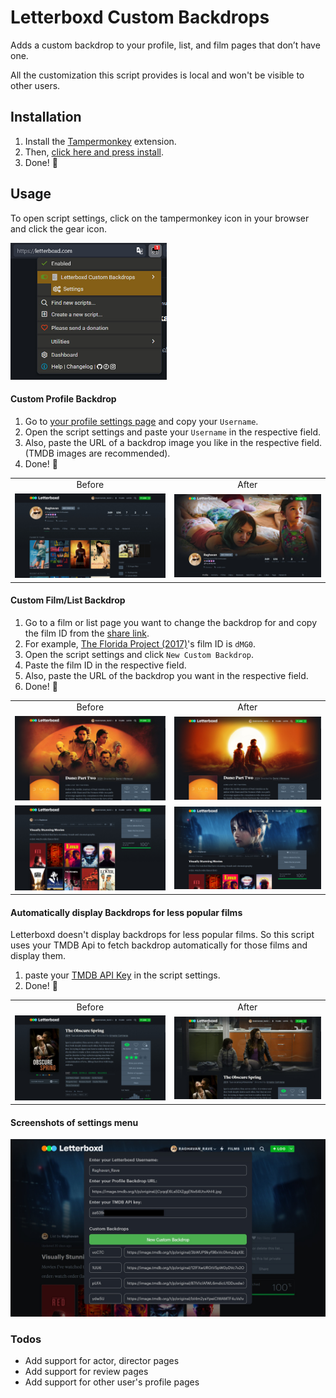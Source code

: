 # Letterboxd Custom Backdrops

Adds a custom backdrop to your profile, list, and film pages that don’t have one.

All the customization this script provides is local and won't be visible to other users.

## Installation

1. Install the [Tampermonkey](https://chromewebstore.google.com/detail/tampermonkey/dhdgffkkebhmkfjojejmpbldmpobfkfo?hl=en) extension.
2. Then, [click here and press install](https://tetrax-10.github.io/letterboxd-custom-backdrops/lcb.user.js).
3. Done! 🎉

## Usage

To open script settings, click on the tampermonkey icon in your browser and click the gear icon.

<img alt="open script settings" src="https://raw.githubusercontent.com/Tetrax-10/letterboxd-custom-backdrops/main/screenshots/script_settings.jpg" style="width: 250px;">

#### Custom Profile Backdrop

1. Go to [your profile settings page](https://letterboxd.com/settings/) and copy your `Username`.
2. Open the script settings and paste your `Username` in the respective field.
3. Also, paste the URL of a backdrop image you like in the respective field. (TMDB images are recommended).
4. Done! 🎉

<table>
  <tr align="center">
    <td>Before</td>
    <td>After</td>
  </tr>
  <tr align="center">
    <td>
      <img alt="Before" src="https://raw.githubusercontent.com/Tetrax-10/letterboxd-custom-backdrops/main/screenshots/profile_before.jpg" style="width: 400px;">
    </td>
    <td>
      <img alt="After" src="https://raw.githubusercontent.com/Tetrax-10/letterboxd-custom-backdrops/main/screenshots/profile_after.jpg" style="width: 400px;">
    </td>
  </tr>
</table>

#### Custom Film/List Backdrop

1. Go to a film or list page you want to change the backdrop for and copy the film ID from the [share link](https://raw.githubusercontent.com/Tetrax-10/letterboxd-custom-backdrops/main/screenshots/share.jpg).
2. For example, [The Florida Project (2017)](https://letterboxd.com/film/the-florida-project/)'s film ID is `dMG0`.
3. Open the script settings and click `New Custom Backdrop`.
4. Paste the film ID in the respective field.
5. Also, paste the URL of the backdrop you want in the respective field.
6. Done! 🎉

<table>
  <tr align="center">
    <td>Before</td>
    <td>After</td>
  </tr>
  <tr align="center">
    <td>
      <img alt="Before" src="https://raw.githubusercontent.com/Tetrax-10/letterboxd-custom-backdrops/main/screenshots/custom_film_before.jpg" style="width: 400px;">
    </td>
    <td>
      <img alt="After" src="https://raw.githubusercontent.com/Tetrax-10/letterboxd-custom-backdrops/main/screenshots/custom_film_after.jpg" style="width: 400px;">
    </td>
  </tr>
    <tr align="center">
    <td>
      <img alt="Before" src="https://raw.githubusercontent.com/Tetrax-10/letterboxd-custom-backdrops/main/screenshots/list_before.jpg" style="width: 400px;">
    </td>
    <td>
      <img alt="After" src="https://raw.githubusercontent.com/Tetrax-10/letterboxd-custom-backdrops/main/screenshots/list_after.jpg" style="width: 400px;">
    </td>
  </tr>
</table>

#### Automatically display Backdrops for less popular films

Letterboxd doesn't display backdrops for less popular films. So this script uses your TMDB Api to fetch backdrop automatically for those films and display them.

1. paste your [TMDB API Key](https://www.themoviedb.org/settings/api) in the script settings.
2. Done! 🎉

<table>
  <tr align="center">
    <td>Before</td>
    <td>After</td>
  </tr>
  <tr align="center">
    <td>
      <img alt="Before" src="https://raw.githubusercontent.com/Tetrax-10/letterboxd-custom-backdrops/main/screenshots/film_before.jpg" style="width: 400px;">
    </td>
    <td>
      <img alt="After" src="https://raw.githubusercontent.com/Tetrax-10/letterboxd-custom-backdrops/main/screenshots/film_after.jpg" style="width: 400px;">
    </td>
  </tr>
</table>

#### Screenshots of settings menu

![settings menu](https://raw.githubusercontent.com/Tetrax-10/letterboxd-custom-backdrops/main/screenshots/settings_menu.jpg)

### Todos

-   Add support for actor, director pages
-   Add support for review pages
-   Add support for other user's profile pages
